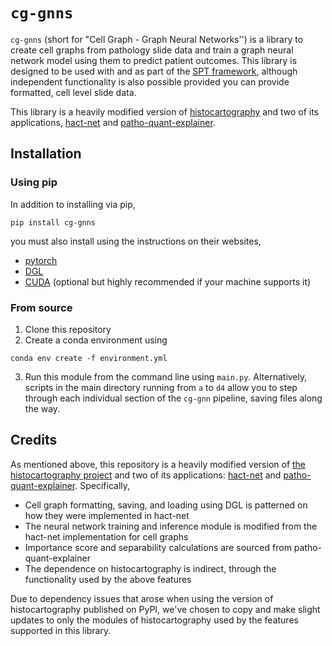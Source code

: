 # `cg-gnns`

`cg-gnns` (short for "Cell Graph - Graph Neural Networks'') is a library to create cell graphs from pathology slide data and train a graph neural network model using them to predict patient outcomes. This library is designed to be used with and as part of the [SPT framework](https://github.com/nadeemlab/SPT), although independent functionality is also possible provided you can provide formatted, cell level slide data.

This library is a heavily modified version of [histocartography](https://github.com/BiomedSciAI/histocartography) and two of its applications, [hact-net](https://github.com/histocartography/hact-net) and [patho-quant-explainer](https://github.com/histocartography/patho-quant-explainer).

## Installation

### Using pip

In addition to installing via pip,
```
pip install cg-gnns
```
you must also install using the instructions on their websites,
* [pytorch](https://pytorch.org/get-started/locally/)
* [DGL](https://www.dgl.ai/pages/start.html)
* [CUDA](https://anaconda.org/nvidia/cudatoolkit) (optional but highly recommended if your machine supports it)

### From source

1. Clone this repository
2. Create a conda environment using
```
conda env create -f environment.yml
```
3. Run this module from the command line using `main.py`. Alternatively, scripts in the main directory running from `a` to `d4` allow you to step through each individual section of the `cg-gnn` pipeline, saving files along the way.


## Credits

As mentioned above, this repository is a heavily modified version of [the histocartography project](https://github.com/BiomedSciAI/histocartography) and two of its applications: [hact-net](https://github.com/histocartography/hact-net) and [patho-quant-explainer](https://github.com/histocartography/patho-quant-explainer). Specifically,

* Cell graph formatting, saving, and loading using DGL is patterned on how they were implemented in hact-net
* The neural network training and inference module is modified from the hact-net implementation for cell graphs
* Importance score and separability calculations are sourced from patho-quant-explainer
* The dependence on histocartography is indirect, through the functionality used by the above features

Due to dependency issues that arose when using the version of histocartography published on PyPI, we've chosen to copy and make slight updates to only the modules of histocartography used by the features supported in this library.
